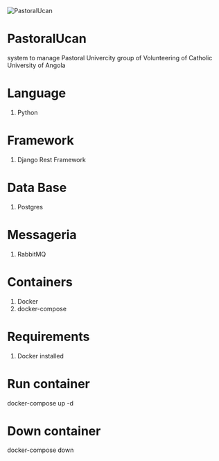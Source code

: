 
![PastoralUcan](https://github.com/user-attachments/assets/37035b81-d3ee-4591-8165-283b3c3f9b68)

# PastoralUcan
system to manage Pastoral Univercity group of Volunteering of Catholic University of Angola

# Language
1. Python

# Framework
1. Django Rest Framework

# Data Base
1. Postgres

# Messageria
1. RabbitMQ

# Containers
1. Docker
2. docker-compose

# Requirements
1. Docker installed

# Run container
docker-compose up -d

# Down container
docker-compose down
